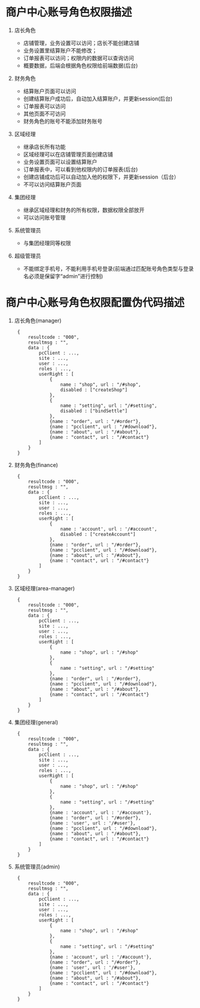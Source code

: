 # 商户中心账号角色权限描述
1. 店长角色
	* 店铺管理，业务设置可以访问；店长不能创建店铺
	* 业务设置里结算账户不能修改；
	* 订单报表可以访问；权限内的数据可以查询访问
	* 概要数据，后端会根据角色权限给前端数据(后台)
	

2. 财务角色
	* 结算账户页面可以访问
	* 创建结算账户成功后，自动加入结算账户，并更新session(后台)
	* 订单报表可以访问
	* 其他页面不可访问
	* 财务角色的账号不能添加财务账号

3. 区域经理
	* 继承店长所有功能
	* 区域经理可以在店铺管理页面创建店铺
	* 业务设置页面可以设置结算账户
	* 订单报表中，可以看到他权限内的订单报表(后台)
	* 创建店铺成功后可以自动加入他的权限下，并更新session（后台）
	* 不可以访问结算账户页面

4. 集团经理
	* 继承区域经理和财务的所有权限，数据权限全部放开
	* 可以访问账号管理

5. 系统管理员
	* 与集团经理同等权限
	
6. 超级管理员
	* 不能绑定手机号，不能利用手机号登录(前端通过匹配账号角色类型与登录名必须是保留字“admin”进行控制)

# 商户中心账号角色权限配置伪代码描述
1. 店长角色(manager)    

		{
			resultcode : "000",
			resultmsg : "",
			data : {
				pcClient : ...,
				site : ...,
				user : ...,				
				roles : ...,
				userRight : [
					{
						name : "shop", url : "/#shop",
						disabled : ["createShop"]
					},
					{
						name : "setting", url : "/#setting",
						disabled : ["bindSettle"]
					},
					{name : "order", url : "/#order"},
					{name : "pcclient", url : "/#download"},
					{name : "about", url : "/#about"},
					{name : "contact", url : "/#contact"}
				]
			}
		}


2. 财务角色(finance)    

		{
			resultcode : "000",
			resultmsg : "",
			data : {
				pcClient : ...,
				site : ...,
				user : ...,				
				roles : ...,
				userRight : [
					{
						name : 'account', url : '/#account',
						disabled : ["createAccount"]						
					},
					{name : "order", url : "/#order"},
					{name : "pcclient", url : "/#download"},
					{name : "about", url : "/#about"},
					{name : "contact", url : "/#contact"}
				]
			}
		}

3. 区域经理(area-manager)    

		{
			resultcode : "000",
			resultmsg : "",
			data : {
				pcClient : ...,
				site : ...,
				user : ...,				
				roles : ...,
				userRight : [
					{
						name : "shop", url : "/#shop"
					},
					{
						name : "setting", url : "/#setting"
					},
					{name : "order", url : "/#order"},
					{name : "pcclient", url : "/#download"},
					{name : "about", url : "/#about"},
					{name : "contact", url : "/#contact"}
				]
			}
		}

4. 集团经理(general)    

		{
			resultcode : "000",
			resultmsg : "",
			data : {
				pcClient : ...,
				site : ...,
				user : ...,				
				roles : ...,
				userRight : [
					{
						name : "shop", url : "/#shop"
					},
					{
						name : "setting", url : "/#setting"
					},
					{name : 'account', url : '/#account'},
					{name : "order", url : "/#order"},
					{name : 'user', url : '/#user'},
					{name : "pcclient", url : "/#download"},
					{name : "about", url : "/#about"},
					{name : "contact", url : "/#contact"}
				]
			}
		}

5. 系统管理员(admin)  

		{
			resultcode : "000",
			resultmsg : "",
			data : {
				pcClient : ...,
				site : ...,
				user : ...,				
				roles : ...,
				userRight : [
					{
						name : "shop", url : "/#shop"
					},
					{
						name : "setting", url : "/#setting"
					},
					{name : 'account', url : '/#account'},
					{name : "order", url : "/#order"},
					{name : 'user', url : '/#user'},
					{name : "pcclient", url : "/#download"},
					{name : "about", url : "/#about"},
					{name : "contact", url : "/#contact"}
				]
			}
		}
		
	  
